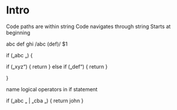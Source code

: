 # Intro

Code paths are within string
Code navigates through string
Starts at beginning

abc def ghi
/abc (def)/
$1

if („abc „) {

if („xyz“) {
  return
} else if („def“) {
  return
}

}

name
logical operators in if statement

if („abc „ | „cba „) {
  return john
}
